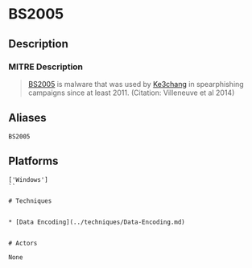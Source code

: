 
# BS2005

## Description

### MITRE Description

> [BS2005](https://attack.mitre.org/software/S0014) is malware that was used by [Ke3chang](https://attack.mitre.org/groups/G0004) in spearphishing campaigns since at least 2011. (Citation: Villeneuve et al 2014)

## Aliases

```
BS2005
```

## Platforms

```
['Windows']
``

# Techniques


* [Data Encoding](../techniques/Data-Encoding.md)


# Actors

None
